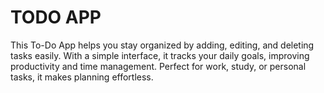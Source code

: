 # TODO APP
This To-Do App helps you stay organized by adding, editing, and deleting tasks easily. With a simple interface, it tracks your daily goals, improving productivity and time management. Perfect for work, study, or personal tasks, it makes planning effortless.
